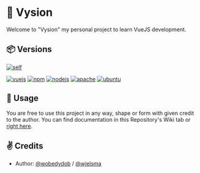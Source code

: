 # 🔭 Vysion
Welcome to "Vysion" my personal project to learn VueJS development.

## 📦 Versions
[![self](https://img.shields.io/badge/current_build-0.1.0-6BA4AE?style=for-the-badge&logo=github&logoColor=white)](https://github.com/wobedydob/vysion)

[![vuejs](https://img.shields.io/badge/@vuecli-5.0.8-4FC08D?style=for-the-badge&logo=vuedotjs&logoColor=white)](https://vuejs.org/)
[![npm](https://img.shields.io/badge/NPM-8.5.1-CB0000?style=for-the-badge&logo=npm&logoColor=white)](https://www.npmjs.com/)
[![nodejs](https://img.shields.io/badge/node.js-12.22.9-6DA55F?style=for-the-badge&logo=node.js&logoColor=white)](https://nodejs.org/en/)
[![apache](https://img.shields.io/badge/apache-2.4.54-D22129?style=for-the-badge&logo=apache&logoColor=white)](https://apache.org/)
[![ubuntu](https://img.shields.io/badge/ubuntu-22.04.1_LTS-E95420?style=for-the-badge&logo=ubuntu&logoColor=white)](https://ubuntu.com/)

## 📝 Usage
You are free to use this project in any way, shape or form with given credit to the author.
You can find documentation in this Repository's Wiki tab or [right here](https://github.com/wobedydob/vysion/wiki).

## ✌ Credits

- Author: [@wobedydob](https://www.github.com/wobedydob) / [@wjelsma](https://www.github.com/wjelsma)

